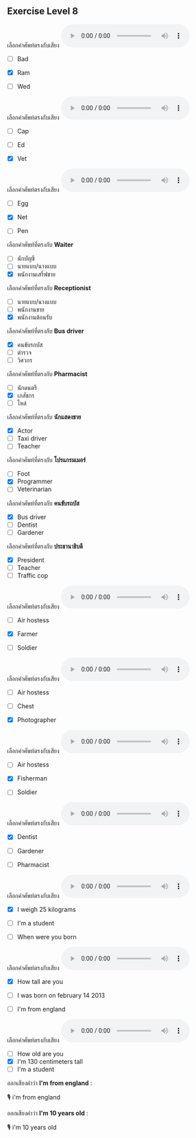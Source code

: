 ## Exercise Level 8

เลือกคำศัพท์ตรงกับเสียง ![](/media/audio/ram.mp3) 
 - [ ] Bad
 - [x] Ram
 - [ ] Wed


เลือกคำศัพท์ตรงกับเสียง ![](/media/audio/vet.mp3) 
 - [ ] Cap
 - [ ] Ed
 - [x] Vet


เลือกคำศัพท์ตรงกับเสียง ![](/media/audio/net.mp3) 
 - [ ] Egg
 - [x] Net
 - [ ] Pen


 เลือกคำศัพท์ที่ตรงกับ **Waiter**
 - [ ] นักบัญชี
 - [ ] นายแบบ/นางแบบ
 - [x] พนักงานเสริ์ฟชาย

 เลือกคำศัพท์ที่ตรงกับ **Receptionist**
 - [ ] นายแบบ/นางแบบ
 - [ ] พนักงานขาย
 - [x] พนักงานต้อนรับ

 เลือกคำศัพท์ที่ตรงกับ **Bus driver**
 - [x] คนขับรถบัส
 - [ ] ตํารวจ
 - [ ] วิศวกร

 เลือกคำศัพท์ที่ตรงกับ **Pharmacist**
 - [ ] นักดนตรี
 - [x] เภสัชกร
 - [ ] ไหล่

 เลือกคำศัพท์ที่ตรงกับ **นักแสดงชาย**
 - [x] Actor
 - [ ] Taxi driver
 - [ ] Teacher

 เลือกคำศัพท์ที่ตรงกับ **โปรแกรมเมอร์**
 - [ ] Foot
 - [x] Programmer
 - [ ] Veterinarian

 เลือกคำศัพท์ที่ตรงกับ **คนขับรถบัส**
 - [x] Bus driver
 - [ ] Dentist
 - [ ] Gardener

 เลือกคำศัพท์ที่ตรงกับ **ประธานาธิบดี**
 - [x] President
 - [ ] Teacher
 - [ ] Traffic cop

เลือกคำศัพท์ตรงกับเสียง ![](/media/audio/farmer.mp3) 
 - [ ] Air hostess
 - [x] Farmer
 - [ ] Soldier


เลือกคำศัพท์ตรงกับเสียง ![](/media/audio/photographer.mp3) 
 - [ ] Air hostess
 - [ ] Chest
 - [x] Photographer


เลือกคำศัพท์ตรงกับเสียง ![](/media/audio/fisherman.mp3) 
 - [ ] Air hostess
 - [x] Fisherman
 - [ ] Soldier


เลือกคำศัพท์ตรงกับเสียง ![](/media/audio/dentist.mp3) 
 - [x] Dentist
 - [ ] Gardener
 - [ ] Pharmacist


เลือกคำศัพท์ตรงกับเสียง ![](/media/audio/I&#x20;weigh&#x20;25&#x20;kilograms.mp3) 
 - [x] I weigh 25 kilograms
 - [ ] I'm a student
 - [ ] When were you born


เลือกคำศัพท์ตรงกับเสียง ![](/media/audio/How&#x20;tall&#x20;are&#x20;you.mp3) 
 - [x] How tall are you
 - [ ] I was born on february 14 2013
 - [ ] I'm from england


เลือกคำศัพท์ตรงกับเสียง ![](/media/audio/I'm&#x20;130&#x20;centimeters&#x20;tall.mp3) 
 - [ ] How old are you
 - [x] I'm 130 centimeters tall
 - [ ] I'm a student

ออกเสียงคำว่า **I'm from england** :

🎙️ i'm from england

ออกเสียงคำว่า **I'm 10 years old** :

🎙️ i'm 10 years old

